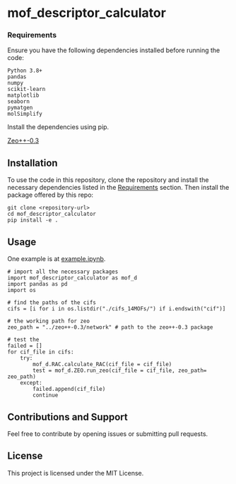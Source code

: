 # mof_descriptor_calculator

### Requirements
Ensure you have the following dependencies installed before running the code:
```code
Python 3.8+
pandas
numpy
scikit-learn
matplotlib
seaborn
pymatgen
molSimplify
```
Install the dependencies using pip.

[Zeo++-0.3](https://www.zeoplusplus.org/download.html)

## Installation
To use the code in this repository, clone the repository and install the necessary dependencies listed in the [Requirements](#requirements) section.
Then install the package offered by this repo:

```code
git clone <repository-url>
cd mof_descriptor_calculator
pip install -e . 
```

## Usage
One example is at [example.ipynb](./example.ipynb).

```code
# import all the necessary packages
import mof_descriptor_calculator as mof_d
import pandas as pd
import os

# find the paths of the cifs 
cifs = [i for i in os.listdir("./cifs_14MOFs/") if i.endswith("cif")]

# the working path for zeo
zeo_path = "../zeo++-0.3/network" # path to the zeo++-0.3 package

# test the 
failed = []
for cif_file in cifs:
    try:
        mof_d.RAC.calculate_RAC(cif_file = cif_file)
        test = mof_d.ZEO.run_zeo(cif_file = cif_file, zeo_path= zeo_path)
    except:
        failed.append(cif_file)
        continue

```

## Contributions and Support
Feel free to contribute by opening issues or submitting pull requests.

## License
This project is licensed under the MIT License.